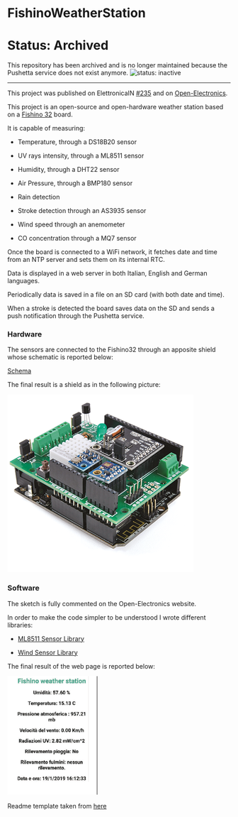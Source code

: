 # FishinoWeatherStation

# Status: Archived

This repository has been archived and is no longer maintained because the Pushetta service does not exist anymore.
![status: inactive](https://img.shields.io/badge/status-inactive-red.svg)

---

This project was published on ElettronicaIN [#235](https://futuranet.it/prodotto/n-235-maggio-2019/) and on [Open-Electronics](https://www.open-electronics.org/weather-station-with-a-lightning-detector-uv-sensor-temperature-humidity-pressure-and-more/).

This project is an open-source and open-hardware weather station based on a [Fishino 32](https://store.open-electronics.org/Board-Fishino-32bit) board.

It is capable of measuring:

- Temperature, through a DS18B20 sensor

- UV rays intensity, through a ML8511 sensor

- Humidity, through a DHT22 sensor

- Air Pressure, through a BMP180 sensor

- Rain detection

- Stroke detection through an AS3935 sensor

- Wind speed through an anemometer

- CO concentration through a MQ7 sensor

Once the board is connected to a WiFi network, it fetches date and time from an NTP server and sets them on its internal RTC.

Data is displayed in a web server in both Italian, English and German languages. 

Periodically data is saved in a file on an SD card (with both date and time).

When a stroke is detected the board saves data on the SD and sends a push notification through the Pushetta service.

### Hardware

The sensors are connected to the Fishino32 through an apposite shield whose schematic is reported below:

[Schema](Media/Schema.png)

The final result is a shield as in the following picture:

![Shield](Media/Shield.png)

### Software

The sketch is fully commented on the Open-Electronics website.

In order to make the code simpler to be understood I wrote different libraries:

- [ML8511 Sensor Library](https://github.com/signorettae/ML8511_uv_sensor_arduino_library)

- [Wind Sensor Library](https://github.com/signorettae/Wind_sensor_arduino_library)

The final result of the web page is reported below:

![Web page](Media/Web.png)

Readme template taken from [here](https://github.com/bremme/arduino-project/blob/master/README.md)
